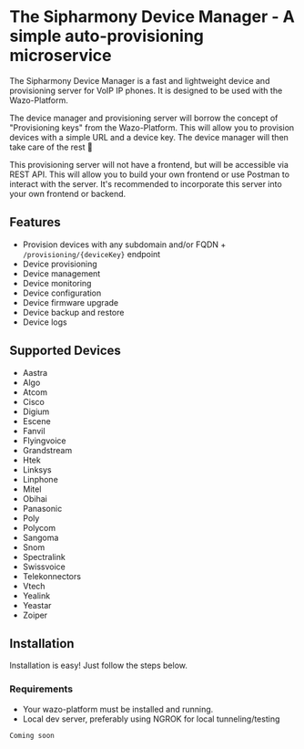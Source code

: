 # The Sipharmony Device Manager - A simple auto-provisioning microservice

The Sipharmony Device Manager is a fast and lightweight device and provisioning server for VoIP IP phones. It is designed to be used with the Wazo-Platform.

The device manager and provisioning server will borrow the concept of "Provisioning keys" from the Wazo-Platform. This will allow you to provision devices with a simple URL and a device key. The device manager will then take care of the rest 🥳

This provisioning server will not have a frontend, but will be accessible via REST API. This will allow you to build your own frontend or use Postman to interact with the server. It's recommended to incorporate this server into your own frontend or backend.

## Features

- Provision devices with any subdomain and/or FQDN + `/provisioning/{deviceKey}` endpoint
- Device provisioning
- Device management
- Device monitoring
- Device configuration
- Device firmware upgrade
- Device backup and restore
- Device logs

## Supported Devices

- Aastra
- Algo
- Atcom
- Cisco
- Digium
- Escene
- Fanvil
- Flyingvoice
- Grandstream
- Htek
- Linksys
- Linphone
- Mitel
- Obihai
- Panasonic
- Poly
- Polycom
- Sangoma
- Snom
- Spectralink
- Swissvoice
- Telekonnectors
- Vtech
- Yealink
- Yeastar
- Zoiper

## Installation

Installation is easy! Just follow the steps below.

### Requirements

- Your wazo-platform must be installed and running.
- Local dev server, preferably using NGROK for local tunneling/testing

```bash
Coming soon
```
